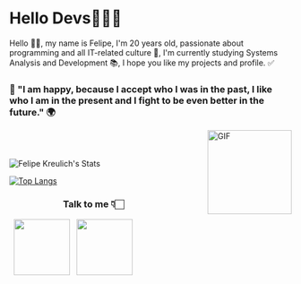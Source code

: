 # Hello Devs👨🏻‍💻
  
Hello 🙋‍♂️, my name is Felipe, I'm 20 years old, passionate about programming and all IT-related culture 🖤, I'm currently studying Systems Analysis and Development 📚, I hope you like my projects and profile. ✅

### 🚀 "I am happy, because I accept who I was in the past, I like who I am in the present and I fight to be even better in the future." 🌍

<img align="right" alt="GIF" src="https://media.giphy.com/media/du3J3cXyzhj75IOgvA/giphy.gif" width="150" height="150"/>

<br>
<br>
<br>

<img align="center" src="https://github-readme-stats.vercel.app/api?username=FelipeKreulich&include_all_commits=true&count_private=true&show_icons=true&line_height=20&title_color=7A7ADB&icon_color=2234AE&text_color=D3D3D3&bg_color=0,000000,130F40" alt="Felipe Kreulich's Stats">

</br>

[![Top Langs](https://github-readme-stats.vercel.app/api/top-langs/?username=FelipeKreulich&layout=compact&text_color=daf7dc&bg_color=151515)](https://github.com/FelipeKreulich)
<br>
### ⠀⠀⠀⠀⠀⠀⠀⠀Talk to me 👇🏻
<p align="left">
&nbsp; <a href="https://www.instagram.com/_kreulich/" target="_blank" rel="noopener noreferrer"><img src="https://img.icons8.com/plasticine/100/000000/instagram-new.png" width="100" /></a>  
&nbsp; <a href="mailto:felipek2002k@gmail.com" target="_blank" rel="noopener noreferrer"><img src="https://img.icons8.com/plasticine/100/000000/gmail.png"  width="100" /></a>
</p>
